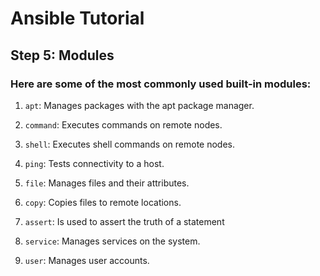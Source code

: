 # Ansible Tutorial

## Step 5: Modules 

### Here are some of the most commonly used built-in modules:

1. `apt`: Manages packages with the apt package manager.

2. `command`: Executes commands on remote nodes.

3. `shell`: Executes shell commands on remote nodes.

4. `ping`: Tests connectivity to a host.

5. `file`: Manages files and their attributes.

6. `copy`: Copies files to remote locations.

7. `assert`: Is used to assert the truth of a statement

8. `service`: Manages services on the system.

9. `user`: Manages user accounts.